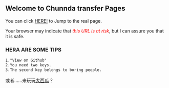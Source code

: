 ## Welcome to Chunnda transfer Pages

You can click [HERE!](http://bbs.chunnda.com:233) to Jump to the real page.

Your browser may indicate that *<font color="red">this URL is at risk</font>*, but I can assure you that it is safe.

### HERA ARE SOME TIPS

```markdown
1."View on Github"
2.You need two keys.
3.The second key belongs to boring people.
```
或者……来玩玩[大西瓜](http://dxg.chunnda.cn)？
